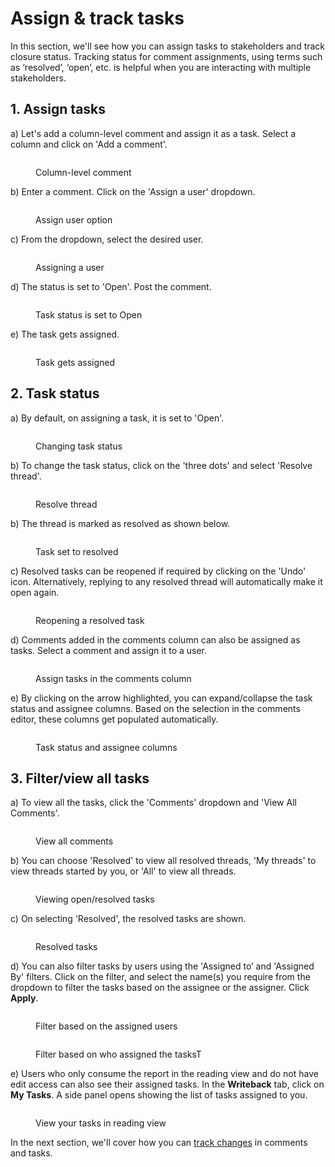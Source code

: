 # Assign & track tasks

In this section, we'll see how you can assign tasks to stakeholders and track closure status. Tracking status for comment assignments, using terms such as ‘resolved’, ‘open’, etc. is helpful when you are interacting with multiple stakeholders. &#x20;

## 1. Assign tasks

a) Let's add a column-level comment and assign it as a task. Select a column and click on 'Add a comment'.

<figure><img src="../../../.gitbook/assets/8.2.22 assign tasks.png" alt=""><figcaption><p>Column-level comment</p></figcaption></figure>

b) Enter a comment. Click on the 'Assign a user' dropdown.

<figure><img src="../../../.gitbook/assets/8.2.23 assign tasks.png" alt=""><figcaption><p>Assign user option</p></figcaption></figure>

c) From the dropdown, select the desired user.

<figure><img src="../../../.gitbook/assets/8.2.24 assign tasks.png" alt=""><figcaption><p>Assigning a user</p></figcaption></figure>

d) The status is set to 'Open'. Post the comment.

<figure><img src="../../../.gitbook/assets/8.2.25 assign tasks.png" alt=""><figcaption><p>Task status is set to Open</p></figcaption></figure>

e) The task gets assigned.

<figure><img src="../../../.gitbook/assets/8.2.26 assign tasks.png" alt=""><figcaption><p>Task gets assigned</p></figcaption></figure>

## 2. Task status

a) By default, on assigning a task, it is set to 'Open'.&#x20;

<figure><img src="../../../.gitbook/assets/Open task.png" alt=""><figcaption><p>Changing task status</p></figcaption></figure>

b) To change the task status, click on the 'three dots' and select 'Resolve thread'.&#x20;

<figure><img src="../../../.gitbook/assets/Resolve thread.png" alt=""><figcaption><p>Resolve thread</p></figcaption></figure>

b) The thread is marked as resolved as shown below.&#x20;

<figure><img src="../../../.gitbook/assets/Resolved thread 2.png" alt=""><figcaption><p>Task set to resolved</p></figcaption></figure>

c) Resolved tasks can be reopened if required by clicking on the 'Undo' icon. Alternatively, replying to any resolved thread will automatically make it open again.

<figure><img src="../../../.gitbook/assets/Reopen thread.png" alt=""><figcaption><p>Reopening a resolved task</p></figcaption></figure>

d) Comments added in the comments column can also be assigned as tasks. Select a comment and assign it to a user.

<figure><img src="../../../.gitbook/assets/8.2.44 assign tasks.png" alt=""><figcaption><p>Assign tasks in the comments column</p></figcaption></figure>

e) By clicking on the arrow highlighted, you can expand/collapse the task status and assignee columns. Based on the selection in the comments editor, these columns get populated automatically.

<figure><img src="../../../.gitbook/assets/8.2.45 assign tasks.png" alt=""><figcaption><p>Task status and assignee columns</p></figcaption></figure>

## 3. Filter/view all tasks

a) To view all the tasks, click the 'Comments' dropdown and 'View All Comments'.

<figure><img src="../../../.gitbook/assets/image (517).png" alt=""><figcaption><p>View all comments</p></figcaption></figure>

b) You can choose 'Resolved' to view all resolved threads, 'My threads' to view threads started by you, or 'All' to view all threads.

<figure><img src="../../../.gitbook/assets/image (518).png" alt=""><figcaption><p>Viewing open/resolved tasks</p></figcaption></figure>

c) On selecting 'Resolved', the resolved tasks are shown.&#x20;

<figure><img src="../../../.gitbook/assets/image (519).png" alt=""><figcaption><p>Resolved tasks</p></figcaption></figure>

d) You can also filter tasks by users using the 'Assigned to’ and 'Assigned By' filters. Click on the filter, and select the name(s) you require from the dropdown to filter the tasks based on the assignee or the assigner. Click **Apply**.&#x20;

<figure><img src="../../../.gitbook/assets/image.png" alt=""><figcaption><p>Filter based on the assigned users</p></figcaption></figure>

<figure><img src="../../../.gitbook/assets/image (1).png" alt=""><figcaption><p>Filter based on who assigned the tasksT</p></figcaption></figure>

e) Users who only consume the report in the reading view and do not have edit access can also see their assigned tasks. In the **Writeback** tab, click on **My Tasks**. A side panel opens showing the list of tasks assigned to you.

<figure><img src="../../../.gitbook/assets/image (3).png" alt=""><figcaption><p>View your tasks in reading view</p></figcaption></figure>



In the next section, we'll cover how you can [track changes](track-changes.md) in comments and tasks.
